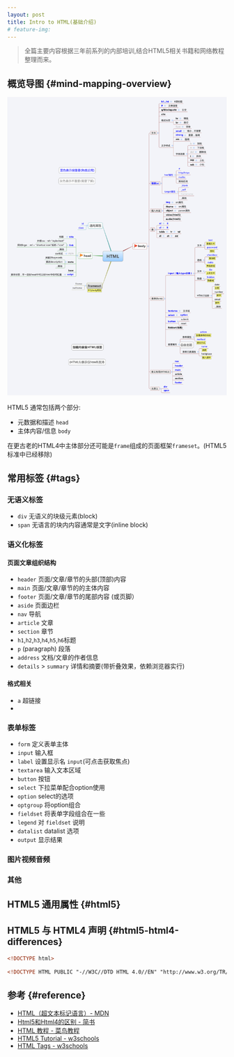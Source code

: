 ```yaml
---
layout: post
title: Intro to HTML(基础介绍)
# feature-img: 
---
```


> 全篇主要内容根据三年前系列的内部培训,结合HTML5相关书籍和网络教程整理而来。


## 概览导图                 {#mind-mapping-overview}

![](/assets/img/html-intro/html.png)

HTML5 通常包括两个部分:
* 元数据和描述 `head`
* 主体内容/信息 `body`

在更古老的HTML4中主体部分还可能是`frame`组成的页面框架`frameset`。(HTML5 标准中已经移除)


## 常用标签               {#tags}

### 无语义标签
* `div` 无语义的块级元素(block)
* `span` 无语言的块内内容通常是文字(inline block)

### 语义化标签

#### 页面文章组织结构

* `header` 页面/文章/章节的头部(顶部)内容
* `main` 页面/文章/章节的的主体内容
* `footer` 页面/文章/章节的尾部内容 (或页脚）
* `aside` 页面边栏
* `nav` 导航
* `article` 文章
* `section` 章节
* `h1`,`h2`,`h3`,`h4`,`h5`,`h6`标题
* `p` (paragraph) 段落
* `address` 文档/文章的作者信息
* `details` > `summary` 详情和摘要(带折叠效果，依赖浏览器实行) 

#### 格式相关

* `a` 超链接
* ` `


### 表单标签

* `form`	定义表单主体
* `input`	输入框
* `label`	设置显示名 `input`(可点击获取焦点)
* `textarea` 输入文本区域
* `button`	按钮
* `select`	下拉菜单配合option使用
* `option`	select的选项
* `optgroup` 将option组合
* `fieldset` 将表单字段组合在一些
* `legend`  对 `fieldset` 说明
* `datalist`	datalist 选项
* `output`	显示结果

### 图片视频音频


### 其他


## HTML5 通用属性         {#html5}

## HTML5 与 HTML4 声明        {#html5-html4-differences}

```html
<!DOCTYPE html>
```

```html
<!DOCTYPE HTML PUBLIC "-//W3C//DTD HTML 4.0//EN" "http://www.w3.org/TR/REC-html40/strict.dtd">
```

## 参考                   {#reference}

* [HTML（超文本标记语言）- MDN](https://developer.mozilla.org/zh-CN/docs/Web/HTML)
* [Html5和Html4的区别 - 简书](https://www.jianshu.com/p/5dbc711331e2)
* [HTML 教程 - 菜鸟教程](http://www.runoob.com/html/html-tutorial.html)
* [HTML5 Tutorial - w3schools](https://www.w3schools.com/html/)
* [HTML Tags - w3schools](https://www.w3schools.com/tags/ref_byfunc.asp)